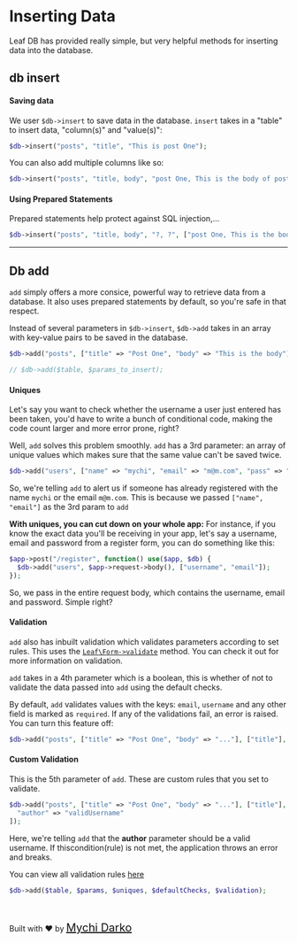 # Inserting Data

Leaf DB has provided really simple, but very helpful methods for inserting data into the database.

<!-- -->

## db insert

#### Saving data

We user `$db->insert` to save data in the database. `insert` takes in a "table" to insert data, "column(s)" and "value(s)":

```php
$db->insert("posts", "title", "This is post One");
```

You can also add multiple columns like so:

```php
$db->insert("posts", "title, body", "post One, This is the body of post One");
```

#### Using Prepared Statements

Prepared statements help protect against SQL injection,...

```php
$db->insert("posts", "title, body", "?, ?", ["post One, This is the body of post One"]);
```

<hr>

## Db add

`add` simply offers a more consice, powerful way to retrieve data from a database. It also uses prepared statements by default, so you're safe in that respect.

Instead of several parameters in `$db->insert`, `$db->add` takes in an array with key-value pairs to be saved in the database.

```php
$db->add("posts", ["title" => "Post One", "body" => "This is the body"]);

// $db->add($table, $params_to_insert);
```

#### Uniques

Let's say you want to check whether the username a user just entered has been taken, you'd have to write a bunch of conditional code, making the code count larger and more error prone, right?

Well, `add` solves this problem smoothly. `add` has a 3rd parameter: an array of unique values which makes sure that the same value can't be saved twice.

```php
$db->add("users", ["name" => "mychi", "email" => "m@m.com", "pass" => "1234"], ["name", "email"]);
```

So, we're telling `add` to alert us if someone has already registered with the name `mychi` or the email `m@m.com`. This is because we passed `["name", "email"]` as the 3rd param to `add`

**With uniques, you can cut down on your whole app:**
For instance, if you know the exact data you'll be receiving in your app, let's say a username, email and password from a register form, you can do something like this:

```php
$app->post("/register", function() use($app, $db) {
  $db->add("users", $app->request->body(), ["username", "email"]);
});
```

So, we pass in the entire request body, which contains the username, email and password. Simple right?

#### Validation

`add` also has inbuilt validation which validates parameters according to set rules. This uses the [`Leaf\Form->validate`](leaf/v/2.4.4/core/forms) method. You can check it out for more information on validation.

`add` takes in a 4th parameter which is a boolean, this is whether of not to validate the data passed into `add` using the default checks.

By default, `add` validates values with the keys: `email`, `username` and any other field is marked as `required`. If any of the validations fail, an error is raised. You can turn this feature off:

```php
$db->add("posts", ["title" => "Post One", "body" => "..."], ["title"], false);
```

#### Custom Validation

This is the 5th parameter of `add`. These are custom rules that you set to validate.

```php
$db->add("posts", ["title" => "Post One", "body" => "..."], ["title"], false, [
  "author" => "validUsername"
]);
```

Here, we're telling `add` that the **author** parameter should be a valid username. If thiscondition(rule) is not met, the application throws an error and breaks.

You can view all validation rules [here](leaf/v/2.4.4/core/form?id=validation)

```php
$db->add($table, $params, $uniques, $defaultChecks, $validation);
```

<br>

<br>
Built with ❤ by <a href="https://mychi.netlify.app" style="font-size: 20px; color: #111;" target="_blank">Mychi Darko</a>
